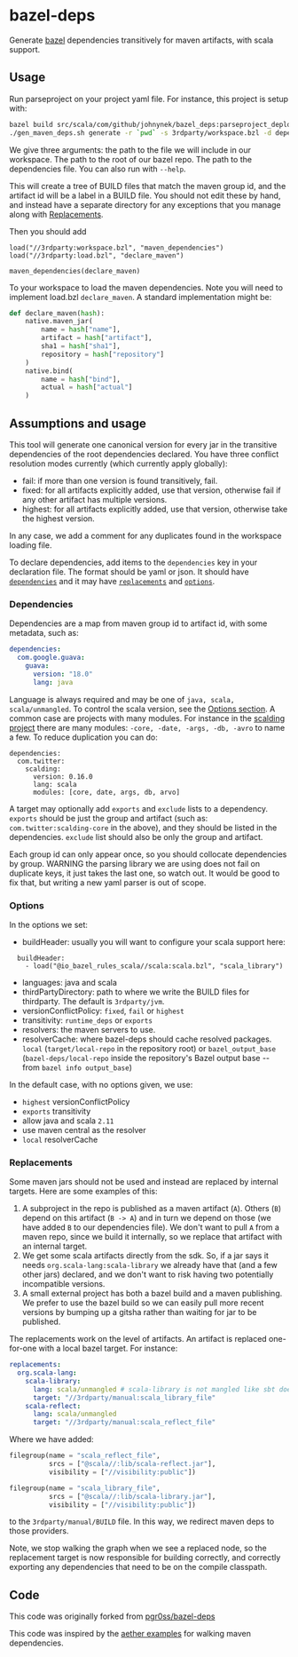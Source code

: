 # bazel-deps

Generate [bazel](http://bazel.io/) dependencies transitively for maven artifacts, with scala
support.

## Usage

Run parseproject on your project yaml file. For instance, this project is setup with:

```bash
bazel build src/scala/com/github/johnynek/bazel_deps:parseproject_deploy.jar
./gen_maven_deps.sh generate -r `pwd` -s 3rdparty/workspace.bzl -d dependencies.yaml
```
We give three arguments: the path to the file we will include in our workspace. The path to the root
of our bazel repo. The path to the dependencies file. You can also run with `--help`.

This will create a tree of BUILD files that match the maven group id, and the artifact id will be
a label in a BUILD file. You should not edit these by hand, and instead have a separate directory
for any exceptions that you manage along with [Replacements](#replacements).

Then you should add
```
load("//3rdparty:workspace.bzl", "maven_dependencies")
load("//3rdparty:load.bzl", "declare_maven")

maven_dependencies(declare_maven)
```

To your workspace to load the maven dependencies. Note you will need to implement load.bzl `declare_maven`. A standard implementation
might be:
```python
def declare_maven(hash):
    native.maven_jar(
        name = hash["name"],
        artifact = hash["artifact"],
        sha1 = hash["sha1"],
        repository = hash["repository"]
    )
    native.bind(
        name = hash["bind"],
        actual = hash["actual"]
    )
```

## Assumptions and usage
This tool will generate one canonical version for every jar in the transitive dependencies of
the root dependencies declared. You have three conflict resolution modes currently (which currently
apply globally):

- fail: if more than one version is found transitively, fail.
- fixed: for all artifacts explicitly added, use that version, otherwise fail if any other artifact has multiple versions.
- highest: for all artifacts explicitly added, use that version, otherwise take the highest version.

In any case, we add a comment for any duplicates found in the workspace loading file.

To declare dependencies, add items to the `dependencies` key in your declaration file. The format
should be yaml or json. It should have [`dependencies`](#dependencies) and it may have [`replacements`](#replacements)
and [`options`](#options).

### <a name="dependencies">Dependencies</a>

Dependencies are a map from maven group id to artifact id, with some metadata, such as:
```yaml
dependencies:
  com.google.guava:
    guava:
      version: "18.0"
      lang: java
```
Language is always required and may be one of `java, scala, scala/unmangled`. To control the scala
version, see the [Options section](#options). A common case are projects with many modules. For instance in
the [scalding project](https://github.com/twitter/scalding) there are many modules: `-core, -date,
-args, -db, -avro` to name a few. To reduce duplication you can do:

```
dependencies:
  com.twitter:
    scalding:
      version: 0.16.0
      lang: scala
      modules: [core, date, args, db, arvo]
```

A target may optionally add `exports` and `exclude` lists to a dependency. `exports` should be just the group and
artifact (such as: `com.twitter:scalding-core` in the above), and they should be listed in the dependencies. `exclude`
list should also be only the group and artifact.

Each group id can only appear once, so you should collocate dependencies by group. WARNING the parsing library
we are using does not fail on duplicate keys, it just takes the last one, so watch out. It would be good
to fix that, but writing a new yaml parser is out of scope.

### <a name="options">Options</a>
In the options we set:

* buildHeader: usually you will want to configure your scala support here:
```
  buildHeader:
    - load("@io_bazel_rules_scala//scala:scala.bzl", "scala_library")
```
* languages: java and scala
* thirdPartyDirectory: path to where we write the BUILD files for thirdparty. The default is `3rdparty/jvm`.
* versionConflictPolicy: `fixed`, `fail` or `highest`
* transitivity: `runtime_deps` or `exports`
* resolvers: the maven servers to use.
* resolverCache: where bazel-deps should cache resolved packages.  `local` (`target/local-repo` in the repository root)
  or `bazel_output_base` (`bazel-deps/local-repo` inside the repository's Bazel output base -- from `bazel info
  output_base`)

In the default case, with no options given, we use:
- `highest` versionConflictPolicy
- `exports` transitivity
- allow java and scala `2.11`
- use maven central as the resolver
- `local` resolverCache

### <a name="replacements">Replacements</a>
Some maven jars should not be used and instead are replaced by internal targets. Here are
some examples of this:

1. A subproject in the repo is published as a maven artifact (`A`). Others (`B`) depend on this artifact (`B -> A`) and in turn we depend on those (we have added `B` to our dependencies file). We don't want to pull `A` from a maven repo, since we build it internally, so we replace that artifact with an internal target.
2. We get some scala artifacts directly from the sdk. So, if a jar says it needs `org.scala-lang:scala-library` we already have that (and a few other jars) declared, and we don't want to risk having two potentially incompatible versions.
3. A small external project has both a bazel build and a maven publishing. We prefer to use the bazel build so we can easily pull more recent versions by bumping up a gitsha rather than waiting for jar to be published.

The replacements work on the level of artifacts. An artifact is replaced one-for-one with a local
bazel target. For instance:
```yaml
replacements:
  org.scala-lang:
    scala-library:
      lang: scala/unmangled # scala-library is not mangled like sbt does with other jars
      target: "//3rdparty/manual:scala_library_file"
    scala-reflect:
      lang: scala/unmangled
      target: "//3rdparty/manual:scala_reflect_file"
```

Where we have added:
```python
filegroup(name = "scala_reflect_file",
          srcs = ["@scala//:lib/scala-reflect.jar"],
          visibility = ["//visibility:public"])

filegroup(name = "scala_library_file",
          srcs = ["@scala//:lib/scala-library.jar"],
          visibility = ["//visibility:public"])
```
to the `3rdparty/manual/BUILD` file. In this way, we redirect maven deps to those providers.

Note, we stop walking the graph when we see a replaced node, so the replacement target is now
responsible for building correctly, and correctly exporting any dependencies that need to be
on the compile classpath.

## Code
This code was originally forked from [pgr0ss/bazel-deps](https://github.com/pgr0ss/bazel-deps)

This code was inspired by the [aether examples](https://github.com/eclipse/aether-demo/blob/322fa556494335faaf3ad3b7dbe8f89aaaf6222d/aether-demo-snippets/src/main/java/org/eclipse/aether/examples/GetDependencyTree.java) for walking maven dependencies.

